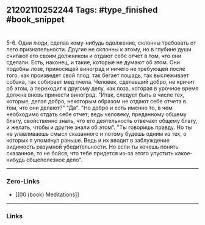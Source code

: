 21202110252244
Tags: #type_finished #book_snippet 
---
# 

 5-6. Одни люди, сделав кому-нибудь одолжение, склонны требовать от пего признательности. Другие не склонны к этому, но в глубине души считают его своим должником и отдают себе отчет в том, что они сделали. Есть, наконец, и такие, которые не думают об этом. Они подобны лозе, приносящей виноград и ничего не требующей после того, как произведет свой плод: так бегает лошадь, так выслеживает собака, так собирает мед пчела. Человек, сделавший добро, не кричит об этом, а переходит к другому делу, как лоза, которая в урочное время должна вновь принести виноград.  "Итак, следует быть в числе тех, которые, делая добро, некоторым образом не отдают себе отчета в том, что они делают?"  "Да".  "Но добро и есть именно то, в чем необходимо отдать себе отчет; ведь человеку, преданному общему благу, свойственно знать, что его деятельность отвечает общему благу, и желать, чтобы и другие знали об этом".  "Ты говоришь правду. Но ты не улавливаешь смысл сказанного и потому будешь одним из тех, о которых я упомянул раньше. Ведь и их вводит в заблуждение видимость разумной убедительности. Но если ты хочешь понять сказанное, то не бойся, что тебе придется из-за этого упустить какое-нибудь общеполезное дело". 

---
### Zero-Links
 - [[00 (book) Meditations]]
---
### Links
